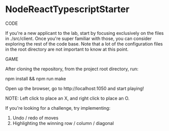 # NodeReactTypescriptStarter
CODE

If you're a new applicant to the lab, start by focusing exclusively on
the files in ./src/client. Once you're super familiar with those, you can
consider exploring the rest of the code base. Note that a lot of the configuration
files in the root directory are not important to know at this point.

GAME

After cloning the repository, from the project root directory, run:

npm install && npm run make

Open up the browser, go to http://localhost:1050 and start playing!

NOTE: Left click to place an X, and right click to place an O.

If you're looking for a challenge, try implementing:
1) Undo / redo of moves
2) Highlighting the winning row / column / diagonal
